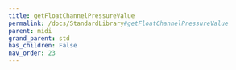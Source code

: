```yaml
---
title: getFloatChannelPressureValue
permalink: /docs/StandardLibrary#getFloatChannelPressureValue
parent: midi
grand_parent: std
has_children: False
nav_order: 23
---
```

